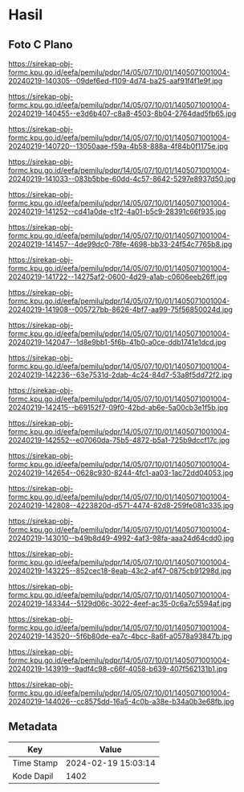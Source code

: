 # Hasil

## Foto C Plano

https://sirekap-obj-formc.kpu.go.id/eefa/pemilu/pdpr/14/05/07/10/01/1405071001004-20240219-140305--09def6ed-f109-4d74-ba25-aaf91f4f1e9f.jpg

https://sirekap-obj-formc.kpu.go.id/eefa/pemilu/pdpr/14/05/07/10/01/1405071001004-20240219-140455--e3d6b407-c8a8-4503-8b04-2764dad5fb65.jpg

https://sirekap-obj-formc.kpu.go.id/eefa/pemilu/pdpr/14/05/07/10/01/1405071001004-20240219-140720--13050aae-f59a-4b58-888a-4f84b0f1175e.jpg

https://sirekap-obj-formc.kpu.go.id/eefa/pemilu/pdpr/14/05/07/10/01/1405071001004-20240219-141033--083b5bbe-60dd-4c57-8642-5297e8937d50.jpg

https://sirekap-obj-formc.kpu.go.id/eefa/pemilu/pdpr/14/05/07/10/01/1405071001004-20240219-141252--cd41a0de-c1f2-4a01-b5c9-28391c66f935.jpg

https://sirekap-obj-formc.kpu.go.id/eefa/pemilu/pdpr/14/05/07/10/01/1405071001004-20240219-141457--4de99dc0-78fe-4698-bb33-24f54c7765b8.jpg

https://sirekap-obj-formc.kpu.go.id/eefa/pemilu/pdpr/14/05/07/10/01/1405071001004-20240219-141722--14275af2-0600-4d29-a1ab-c0606eeb26ff.jpg

https://sirekap-obj-formc.kpu.go.id/eefa/pemilu/pdpr/14/05/07/10/01/1405071001004-20240219-141908--005727bb-8626-4bf7-aa99-75f56850024d.jpg

https://sirekap-obj-formc.kpu.go.id/eefa/pemilu/pdpr/14/05/07/10/01/1405071001004-20240219-142047--1d8e9bb1-5f6b-41b0-a0ce-ddb1741e1dcd.jpg

https://sirekap-obj-formc.kpu.go.id/eefa/pemilu/pdpr/14/05/07/10/01/1405071001004-20240219-142236--63e7531d-2dab-4c24-84d7-53a8f5dd72f2.jpg

https://sirekap-obj-formc.kpu.go.id/eefa/pemilu/pdpr/14/05/07/10/01/1405071001004-20240219-142415--b69152f7-09f0-42bd-ab6e-5a00cb3e1f5b.jpg

https://sirekap-obj-formc.kpu.go.id/eefa/pemilu/pdpr/14/05/07/10/01/1405071001004-20240219-142552--e07060da-75b5-4872-b5a1-725b9dccf17c.jpg

https://sirekap-obj-formc.kpu.go.id/eefa/pemilu/pdpr/14/05/07/10/01/1405071001004-20240219-142654--0628c930-8244-4fc1-aa03-1ac72dd04053.jpg

https://sirekap-obj-formc.kpu.go.id/eefa/pemilu/pdpr/14/05/07/10/01/1405071001004-20240219-142808--4223820d-d571-4474-82d8-259fe081c335.jpg

https://sirekap-obj-formc.kpu.go.id/eefa/pemilu/pdpr/14/05/07/10/01/1405071001004-20240219-143010--b49b8d49-4992-4af3-98fa-aaa24d64cdd0.jpg

https://sirekap-obj-formc.kpu.go.id/eefa/pemilu/pdpr/14/05/07/10/01/1405071001004-20240219-143225--852cec18-8eab-43c2-af47-0875cb91298d.jpg

https://sirekap-obj-formc.kpu.go.id/eefa/pemilu/pdpr/14/05/07/10/01/1405071001004-20240219-143344--5129d06c-3022-4eef-ac35-0c6a7c5594af.jpg

https://sirekap-obj-formc.kpu.go.id/eefa/pemilu/pdpr/14/05/07/10/01/1405071001004-20240219-143520--5f6b80de-ea7c-4bcc-8a6f-a0578a93847b.jpg

https://sirekap-obj-formc.kpu.go.id/eefa/pemilu/pdpr/14/05/07/10/01/1405071001004-20240219-143919--9adf4c98-c66f-4058-b639-407f562131b1.jpg

https://sirekap-obj-formc.kpu.go.id/eefa/pemilu/pdpr/14/05/07/10/01/1405071001004-20240219-144026--cc8575dd-16a5-4c0b-a38e-b34a0b3e68fb.jpg


## Metadata

| Key        | Value               |
| ---------- | ------------------- |
| Time Stamp | 2024-02-19 15:03:14 |
| Kode Dapil | 1402                |



